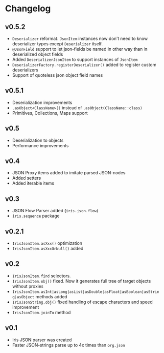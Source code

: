 # Changelog

## v0.5.2
- `Deserializer` reformat. `JsonItem` instances now don't need to know deserializer types except `Deserializer` itself.
- `@JsonField` support to let json-fields be named in other way than in deserialized object fields
- Added `DeserializerJsonItem` to support instances of `JsonItem`
- `DeserializerFactory.registerDeserializer()` added to register custom deserializers
- Support of quoteless json object field names

## v0.5.1
- Deserialization improvements
- `.asObject<ClassName>()` instead of `.asObject(ClassName::class)`
- Primitives, Collections, Maps support

## v0.5
- Deserialization to objects
- Performance improvements

## v0.4
- JSON Proxy items added to imitate parsed JSON-nodes
- Added setters
- Added iterable items 

## v0.3
- JSON Flow Parser added (`iris.json.flow`)
- `iris.sequence` package

## v0.2.1
- `IrisJsonItem.asXxx()` optimization
- `IrisJsonItem.asXxxOrNull()` added

## v0.2
- `IrisJsonItem.find` selectors.
- `IrisJsonItem.obj()` fixed. Now it generates full tree of target objects without proxies
- `IrisJsonItem.asInt|asLong|asList|asDouble|asFloat|asBoolean|asString|asObject` methods added
- `IrisJsonString.obj()` fixed handling of escape characters and speed improvement
- `IrisJsonItem.joinTo` method

## v0.1
- Iris JSON parser was created
- Faster JSON-strings parse up to 4x times than `org.json`
